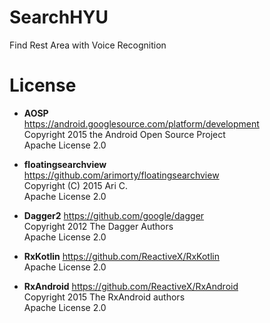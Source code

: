 # SearchHYU
Find Rest Area with Voice Recognition

# License
* **AOSP**  
  https://android.googlesource.com/platform/development  
  Copyright 2015 the Android Open Source Project  
  Apache License 2.0
  
* **floatingsearchview**  
  https://github.com/arimorty/floatingsearchview  
  Copyright (C) 2015 Ari C.  
  Apache License 2.0
  
* **Dagger2**
  https://github.com/google/dagger  
  Copyright 2012 The Dagger Authors  
  Apache License 2.0  

* **RxKotlin**
  https://github.com/ReactiveX/RxKotlin  
  Apache License 2.0  
  
* **RxAndroid**
  https://github.com/ReactiveX/RxAndroid  
  Copyright 2015 The RxAndroid authors  
  Apache License 2.0  
